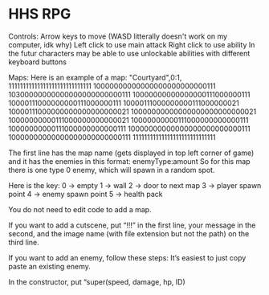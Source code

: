 # HHS RPG

Controls:
Arrow keys to move (WASD litterally doesn't work on my computer, idk why)
Left click to use main attack
Right click to use ability
In the futur characters may be able to use unlockable abilities with different keyboard buttons

Maps:
Here is an example of a map:
"Courtyard",0:1,
11111111111111111111111111111
10000000000000000000000000111
10300000000000000000000000111
10000000000000000111000000111
10000111000000000111000000111
10000111000000000111000000021
10000111000000000000000000021
10000000000000000000000000021
10000000000111000000000000021
10000000000111000000000000111
10000000000111000000000000111
10000000000000000000000000111
10000000000000000000000000111
11111111111111111111111111111

The first line has the map name (gets displayed in top left corner of game) and it has the enemies in this format:
enemyType:amount
So for this map there is one type 0 enemy, which will spawn in a random spot.

Here is the key:
0 -> empty
1 -> wall
2 -> door to next map
3 -> player spawn point
4 -> enemy spawn point
5 -> health pack

You do not need to edit code to add a map.

If you want to add a cutscene, put “!!!” in the first line, your message in the second, and the image name (with file extension but not the path) on the third line.

If you want to add an enemy, follow these steps:
It’s easiest to just copy paste an existing enemy.

In the constructor, put “super(speed, damage, hp, ID)
